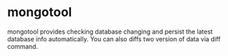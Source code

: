 # mongotool
mongotool provides checking database changing and persist the latest database info automatically. You can also diffs two version of data via diff command.
